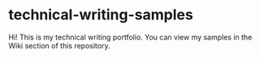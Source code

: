 # technical-writing-samples
Hi! This is my technical writing portfolio. You can view my samples in the Wiki section of this repository.
